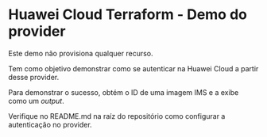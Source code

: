# Huawei Cloud Terraform - Demo do provider

Este demo não provisiona qualquer recurso.

Tem como objetivo demonstrar como se autenticar na Huawei Cloud a partir desse provider.

Para demonstrar o sucesso, obtém o ID de uma imagem IMS e a exibe como um _output_.

Verifique no README.md na raíz do repositório como configurar a autenticação no provider.